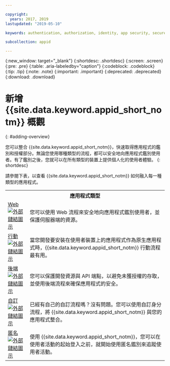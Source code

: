 ```yaml
---

copyright:
  years: 2017, 2019
lastupdated: "2019-05-10"

keywords: authentication, authorization, identity, app security, secure, application identity, app to app, access token

subcollection: appid

---
```


{:new_window: target="_blank"}
{:shortdesc: .shortdesc}
{:screen: .screen}
{:pre: .pre}
{:table: .aria-labeledby="caption"}
{:codeblock: .codeblock}
{:tip: .tip}
{:note: .note}
{:important: .important}
{:deprecated: .deprecated}
{:download: .download}


# 新增 {{site.data.keyword.appid_short_notm}} 概觀
{: #adding-overview}


您可以整合 {{site.data.keyword.appid_short_notm}}，快速取得應用程式的鑑別和授權部分。無論您使用哪種類型的流程，都可以安全地向應用程式鑑別使用者。有了鑑別之後，您就可以在所有類型的裝置上提供個人化的使用者體驗。
{: shortdesc}


請參閱下表，以查看 {{site.data.keyword.appid_short_notm}} 如何融入每一種類型的應用程式。

<table>
    <tr>
        <th colspan=2>應用程式類型</th>
    </tr>
    <tr>
        <td><a href="/docs/services/appid?topic=appid-web-apps#web-apps" target="_blank">Web <img src="../../icons/launch-glyph.svg" alt="外部鏈結圖示"></a></td>
        <td>您可以使用 Web 流程來安全地向應用程式鑑別使用者，並保護伺服器端的資源。</td>
    </tr>
    <tr>
        <td><a href="/docs/services/appid?topic=appid-mobile-apps#mobile-apps" target="_blank">行動 <img src="../../icons/launch-glyph.svg" alt="外部鏈結圖示"></a></td>
        <td>當您開發要安裝在使用者裝置上的應用程式作為原生應用程式時，{{site.data.keyword.appid_short_notm}} 行動流程最有用。</td>
    </tr>
    <tr>
        <td><a href="/docs/services/appid?topic=appid-backend#backend" target="_blank">後端 <img src="../../icons/launch-glyph.svg" alt="外部鏈結圖示"></a></td>
        <td>您可以保護開發資源與 API 端點，以避免未獲授權的存取，並使用後端流程來確保應用程式的安全。</td>
    </tr>
    <tr>
        <td><a href="/docs/services/appid?topic=appid-custom-auth#custom-auth" target="_blank">自訂 <img src="../../icons/launch-glyph.svg" alt="外部鏈結圖示"></a></td>
        <td>已經有自己的自訂流程嗎？沒有問題。您可以使用自訂身分流程，將 {{site.data.keyword.appid_short_notm}} 與您的應用程式整合。</td>
    </tr>
    <tr>
        <td><a href="/docs/services/appid?topic=appid-anonymous#anonymous" target="_blank">匿名 <img src="../../icons/launch-glyph.svg" alt="外部鏈結圖示"></a></td>
        <td>使用 {{site.data.keyword.appid_short_notm}}，您可以在使用者活動的起始登入之前，就開始使用匿名鑑別來追蹤使用者活動。</td>
    </tr>
</table>
